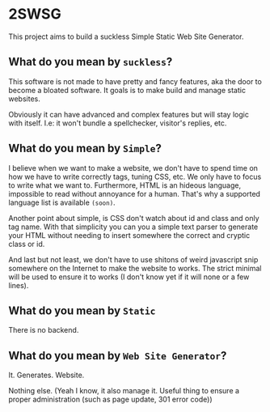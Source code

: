 # 2SWSG

This project aims to build a suckless Simple Static Web Site Generator.

## What do you mean by `suckless`?

This software is not made to have pretty and fancy features, aka the door to
become a bloated software. It goals is to make build and manage static websites.

Obviously it can have advanced and complex features but will stay logic with
itself. I.e: it won't bundle a spellchecker, visitor's replies, etc.

## What do you mean by `Simple`?

I believe when we want to make a website, we don't have to spend time on how
we have to write correctly tags, tuning CSS, etc. We only have to focus to write
what we want to. Furthermore, HTML is an hideous language, impossible to read
without annoyance for a human. That's why a supported language list is available
`(soon)`.

Another point about simple, is CSS don't watch about id and class and only tag
name. With that simplicity you can you a simple text parser to generate your
HTML without needing to insert somewhere the correct and cryptic class or id.

And last but not least, we don't have to use shitons of weird javascript snip
somewhere on the Internet to make the website to works. The strict minimal will
be used to ensure it to works (I don't know yet if it will none or a few lines).

## What do you mean by `Static`

There is no backend.

## What do you mean by `Web Site Generator`?

It. Generates. Website.

Nothing else. (Yeah I know, it also manage it. Useful thing to ensure a proper
administration (such as page update, 301 error code))
